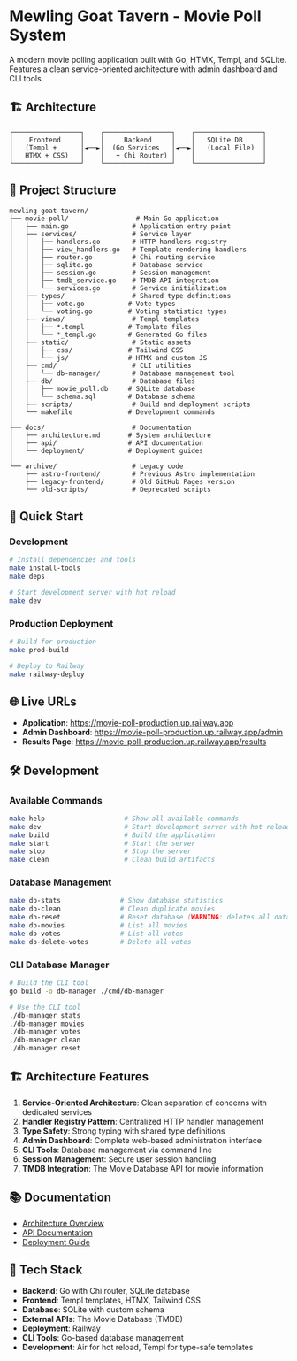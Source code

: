 # Mewling Goat Tavern - Movie Poll System

A modern movie polling application built with Go, HTMX, Templ, and SQLite. Features a clean service-oriented architecture with admin dashboard and CLI tools.

## 🏗️ Architecture

```flow
┌─────────────────┐    ┌─────────────────┐    ┌─────────────────┐
│    Frontend     │    │     Backend     │    │   SQLite DB     │
│   (Templ +      │◄──►│  (Go Services   │◄──►│   (Local File)  │
│   HTMX + CSS)   │    │   + Chi Router) │    │                 │
└─────────────────┘    └─────────────────┘    └─────────────────┘
```

## 📁 Project Structure

```tree
mewling-goat-tavern/
├── movie-poll/                 # Main Go application
│   ├── main.go                # Application entry point
│   ├── services/              # Service layer
│   │   ├── handlers.go        # HTTP handlers registry
│   │   ├── view_handlers.go   # Template rendering handlers
│   │   ├── router.go          # Chi routing service
│   │   ├── sqlite.go          # Database service
│   │   ├── session.go         # Session management
│   │   ├── tmdb_service.go    # TMDB API integration
│   │   └── services.go        # Service initialization
│   ├── types/                 # Shared type definitions
│   │   ├── vote.go           # Vote types
│   │   └── voting.go         # Voting statistics types
│   ├── views/                 # Templ templates
│   │   ├── *.templ           # Template files
│   │   └── *_templ.go        # Generated Go files
│   ├── static/                # Static assets
│   │   ├── css/              # Tailwind CSS
│   │   └── js/               # HTMX and custom JS
│   ├── cmd/                   # CLI utilities
│   │   └── db-manager/        # Database management tool
│   ├── db/                    # Database files
│   │   ├── movie_poll.db     # SQLite database
│   │   └── schema.sql        # Database schema
│   ├── scripts/               # Build and deployment scripts
│   └── makefile              # Development commands
│
├── docs/                      # Documentation
│   ├── architecture.md       # System architecture
│   ├── api/                  # API documentation
│   └── deployment/           # Deployment guides
│
└── archive/                   # Legacy code
    ├── astro-frontend/        # Previous Astro implementation
    ├── legacy-frontend/       # Old GitHub Pages version
    └── old-scripts/           # Deprecated scripts
```

## 🚀 Quick Start

### Development

```bash
# Install dependencies and tools
make install-tools
make deps

# Start development server with hot reload
make dev
```

### Production Deployment

```bash
# Build for production
make prod-build

# Deploy to Railway
make railway-deploy
```

## 🌐 Live URLs

- **Application**: <https://movie-poll-production.up.railway.app>
- **Admin Dashboard**: <https://movie-poll-production.up.railway.app/admin>
- **Results Page**: <https://movie-poll-production.up.railway.app/results>

## 🛠️ Development

### Available Commands

```bash
make help                    # Show all available commands
make dev                     # Start development server with hot reload
make build                   # Build the application
make start                   # Start the server
make stop                    # Stop the server
make clean                   # Clean build artifacts
```

### Database Management

```bash
make db-stats               # Show database statistics
make db-clean               # Clean duplicate movies
make db-reset               # Reset database (WARNING: deletes all data)
make db-movies              # List all movies
make db-votes               # List all votes
make db-delete-votes        # Delete all votes
```

### CLI Database Manager

```bash
# Build the CLI tool
go build -o db-manager ./cmd/db-manager

# Use the CLI tool
./db-manager stats
./db-manager movies
./db-manager votes
./db-manager clean
./db-manager reset
```

## 🏗️ Architecture Features

1. **Service-Oriented Architecture**: Clean separation of concerns with dedicated services
2. **Handler Registry Pattern**: Centralized HTTP handler management
3. **Type Safety**: Strong typing with shared type definitions
4. **Admin Dashboard**: Complete web-based administration interface
5. **CLI Tools**: Database management via command line
6. **Session Management**: Secure user session handling
7. **TMDB Integration**: The Movie Database API for movie information

## 📚 Documentation

- [Architecture Overview](docs/architecture.md)
- [API Documentation](docs/api/)
- [Deployment Guide](docs/deployment/)

## 🔧 Tech Stack

- **Backend**: Go with Chi router, SQLite database
- **Frontend**: Templ templates, HTMX, Tailwind CSS
- **Database**: SQLite with custom schema
- **External APIs**: The Movie Database (TMDB)
- **Deployment**: Railway
- **CLI Tools**: Go-based database management
- **Development**: Air for hot reload, Templ for type-safe templates
